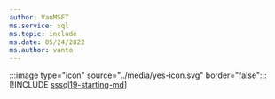 ```yaml
---
author: VanMSFT
ms.service: sql
ms.topic: include
ms.date: 05/24/2022
ms.author: vanto
---
```


:::image type="icon" source="../media/yes-icon.svg" border="false"::: [!INCLUDE [sssql19-starting-md](../sssql19-starting-md.md)]


